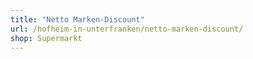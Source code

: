 ```yaml
---
title: "Netto Marken-Discount"
url: /hofheim-in-unterfranken/netto-marken-discount/
shop: Supermarkt
---
```

